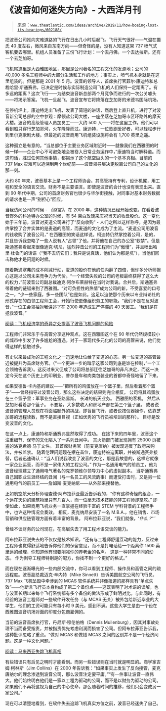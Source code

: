 <!--yml

类别：未分类

日期：2024-05-27 14:34:46

-->

# 《波音如何迷失方向》- 大西洋月刊

> 来源：[`www.theatlantic.com/ideas/archive/2019/11/how-boeing-lost-its-bearings/602188/`](https://www.theatlantic.com/ideas/archive/2019/11/how-boeing-lost-its-bearings/602188/)

把波音公司推向灾难道路的飞行在日出几小时后起飞。飞行天气很好——气温在摄氏 40 度左右，微风来自东南方向——但奇怪的是，没有人知道这架 737 喷气式客机要去哪里。机组人员准备了三份飞行计划：一个去丹佛。一个去达拉斯。还有一个去芝加哥。

飞机尾迹里是大西雅图地区，那里是公司著名的工程文化的发源地；公司的 40,000 多名工程师中的大部分生活和工作的地方；事实上，喷气机本身就是在这里组装的。但是那是 2001 年 5 月。波音的领导人，首席执行官菲尔·康迪特和总裁哈里·斯通赛弗，已决定是时候与实际制造公司飞机的人们保持一定距离了。有多远的距离？这次飞行——为结束波音新总部两个月竞争而进行的一次公关噱头——将揭示答案。飞机一旦起飞，波音宣布它将降落在芝加哥的米德韦国际机场。

在停机坪上，康迪特走出飞机，发表了简短的讲话，然后登上直升机，进行了对波音新公司总部的空中参观：摩顿盐公司大楼，一座坐落在芝加哥市区环路外的摩天大楼。波音的高级管理人员加员工——大约 500 人——将在这里工作。他们可以看到船只穿行芝加哥河，火车隆隆而过。康迪特，一位歌剧爱好者，可以轻松步行到里尔克歌剧大楼。但最近的波音商用飞机组装设施将会有 1,700 英里之遥。

这种孤立是有意的。“当总部位于主要业务区域附近时——就像我们在西雅图的时候一样——企业中心不可避免地会被卷入日常业务运作中，”康迪特当时解释道。而这句话，胜过任何其他事情，都揭示了这个航空巨头的一个基本真相。目前的 737 Max 灾难可以追溯到两个世纪前——波音领导层决定脱离公司自己的文化的那一刻。

大约 80 年来，波音基本上是一个工程师协会。其高管持有专利，设计机翼，用工程和安全的语言交流。财务不是主要语言。即使是波音的会计也没有表现出来。直到 90 年代中期，公司的首席财务官也很少与华尔街接触，对同事对基本财务数据的请求也是一声“别担心”回应。

当我访问公司的时候 - *《财富》*，在 2000 年，这种情况已经开始改变。在看着波音野外的科迪特办公室的时候，有 54 束白玫瑰来庆祝当天的收盘股价。这一变化始于三年前，波音对麦道公司进行了“反向收购” - 人们之所以这样称呼，是因为最终掌控了合并实体的是麦道的高管，而麦道的文化成为了主流。“麦道公司用波音的钱收购了波音公司，” 在西雅图的笑话这样说。柯迪特仍然掌控着公司，是的，并且告诉我忽略了一些人说有人“占领”了他，并将他在自己的办公室“软禁”。但是斯通塞弗看起来很像迪克·切尼，猛烈抨击公司的工程师们为“傲慢”，并且喷出哈里·杜鲁门的话语（“我不去坑它们；我只是说真话，他们认为那是坑”），当他们回击称他才是问题的时候。 

随着斯通塞弗的成本削减行动，麦道的股价在他的任内翻了四倍，但许多分析师担心这是以公司未来竞争力为代价。“一个经营失败的公司的老板最终获得了这么大的权力，”前波音公司副总裁迪克·阿尔布莱赫特在当时对我说。合并后，斯通塞弗带着他的链锯来到了西雅图。“对可负担性的热情”成为公司的新，不受喜爱的口号之一，“少一些家庭，多一些团队”也是如此。这足以迫使那个历来以专业辩论社的形式存在的白领工程师工会，开始行使更像组织劳工的职能。“我们不是在反对波音，”一位工会领袖对我讲述了在 2000 年造成生产停滞的 40 天罢工。“我们是在拯救波音。”

[阅读：飞机经济学的奇异之处提高了波音飞机问题的风险](https://www.theatlantic.com/business/archive/2019/03/737-max-8-grounding-boeing-value/584947/)

工程师们非常乐于与高管分享这种观点，这在西雅图这个在 90 年代仍然规模较小的城市中引发了许多尴尬的遭遇。对于一家现代多元化的公司的高管来说，他们觉得这样的接触过多。

有史以来最成功的工程文化之一迅速地让位给了麦道的心态。另一位麦道的高管最近被提升为首席财务官。（“一个更进一步的暗示这家公司到底是谁在控制，”一个工会领袖告诉我）。这反过来又促成了公司将总部迁往芝加哥的非凡决定，而这一决定今天在这个历史上的印刷业、普尔曼车和肉类包装业的首都中奇怪地留了下来。

如果安德鲁·卡内基的建议——“把所有的鸡蛋放在一个篮子里，然后看着那个篮子”——曾经指导过波音公司，那么这些决定的结果则完全相反。 公司将其鸡蛋放在三个篮子里：军事业务在圣路易斯。 长滩的航天业务。 西雅图的客机。 然后从芝加哥看着那个篮子。 不要紧，大多数收入和房地产都在第三个篮子里。 或者说波音的管理人员现在将面临额外的挑战，即盲目飞行，或者说按仪器操作，依靠芝加哥的远程读数，而不是直接目视（正如优秀的飞行员被培训的那样）。 目标是改变波音的文化。

在这一点上，康迪特和斯通赛弗显然取得了成功。 在接下来的四年里，波音这个注重细节、保守的文化陷入了一系列丑闻中。 其火箭部门被发现拥有 25000 页被盗的洛克希德·马丁文件。 其首席财务官（前麦克唐纳）被发现违反了政府采购法，并被监禁。 随着伦理问题现在摆在首位，康迪特被迫离职，并被斯通赛弗接替，后者迅速确认：“当人们说我改变了波音的文化，那是我故意的，这样它就像一家企业运营，而不是一家伟大的工程公司。” 作为一名通用电气的前员工，他为波音经理建立了通用电气著名的克罗顿维尔领导力中心的虚拟副本。 当斯通赛弗自己因职业生涯终结的丑闻（与一名员工的风流韵事）而遭受打击时，又是另一位通用电气的前员工——詹姆斯·麦克纳尼——从外部来接替他。

正如航空航天分析师理查德·阿布拉菲亚最近告诉我的，“你有这种奇怪的组合，一个远在天边的建筑物里只有几百人，而一位毫无技术技能的非工程师却掌舵。” 即使如此，如果商用飞机业务一直掌握在经验丰富的 STEM 学科背景的工程师手中，也许这种情况会奏效。 相反，麦克纳尼安装了一名 M.B.A.，他在销售、市场营销和供应链管理方面有着丰富的背景。 阿布拉菲亚说，“我们就像，‘*什么？*’’’

曾经不谈财务的公司现在，在高层失去了用工程术语交谈的能力。

阿布拉菲亚说失去的不仅仅是技术知识。“还有与工程师舒适互动的能力，反过来工程师也觉得舒适地告诉你他们的保留意见，而不是打电话给一个距离你 1500 英里远的经理，你知道他有想要削减你的养老金的名声。 这是一种非常不同的动态。 作为剥夺工程师特别是的配方，你找不到一个更好的格式。”

而在现在逐渐曝光的一些内部交流中，你可以看到工程师、操作员和高管之间的疏远程度。波音副总裁迈克·辛内特（Mike Sinnett）告诉美国航空公司的飞行员，737 Max 飞机坠毁中牵涉到的 MCAS 软件系统并非像报道的那样具有“单点失效”——他断言飞行员本身构成了第二个备份点——这既表明了对术语的误解，也与波音长期以来每个飞行系统都有多个备份的做法形成了鲜明对比。与此同时，有经验的波音工程师对一些软件开发任务（与 MCAS 无关）被外包给新近毕业的大学生，他们的工资可能只有每小时 9 美元，感到不满。这些大学生是由一个设在西雅图波音机场对面的印度分包商雇佣的。

当前的波音首席执行官，丹尼斯·穆伦伯格（Dennis Muilenburg），因其对事故处理不当而备受指责，并被指责优先考虑利润而损害了公司。但阿布拉菲亚告诉我，这种批评忽略了重点。“做对 MCAS 和做错 MCAS 之间的区别并不是一个经济问题。这是一种文化问题。”

[阅读：马来西亚失踪飞机真相](https://www.theatlantic.com/magazine/archive/2019/07/mh370-malaysia-airlines/590653/)

有些错误只有后见之明时才能看到。而另一些错误则在当时就是明显的。商学家吉姆·柯林斯（Jim Collins）在 2000 年告诉我：“如果事实上发生了反向接管，麦克唐纳尔的理念渗透到波音公司，那么波音注定要平庸。”“有一件事让波音一直伟大。他们始终明白他们是一家以工程为驱动的公司，而不是以财务为驱动的公司。如果他们不再将这视为自己的中心使命，那么随着时间的推移，他们只会变成另一家公司。”

现在可以清楚地看到，在软件失去追踪飞机真实方位之前，波音已经迷失了自己。
